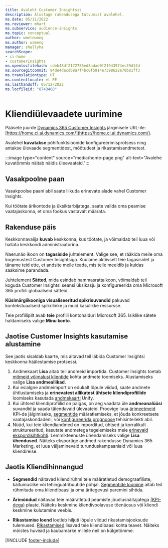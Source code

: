 ```yaml
---
title: Avaleht Customer Insightsis
description: Alustage rakendusega tutvumist avalehel.
ms.date: 05/11/2022
ms.reviewer: mhart
ms.subservice: audience-insights
ms.topic: conceptual
author: wmelewong
ms.author: wameng
manager: shellyha
searchScope:
- ci-home
- customerInsights
ms.openlocfilehash: cdeb48df2172785ed8adad0f21943974ec39d14d
ms.sourcegitcommit: 94de4dacdb8a7f4bc0f5914e7398622e70b81ff3
ms.translationtype: HT
ms.contentlocale: et-EE
ms.lasthandoff: 05/12/2022
ms.locfileid: "8743408"
---
```

# <a name="explore-customer-insights"></a>Kliendiülevaadete uurimine

Pääsete juurde [Dynamics 365 Customer Insights](https://home.ci.ai.dynamics.com/) järgmisele URL-ile: [https://home.ci.ai.dynamics.com/](https://home.ci.ai.dynamics.com/).

Avalehel **kuvatakse** põhifunktsioonide konfigureerimisprotsess ning antakse ülevaade segmentidest, mõõtudest ja rikastamisandmetest.

:::image type="content" source="media/home-page.png" alt-text="Avalehe kuvatõmmis näitab näidis üleevaateid.":::

## <a name="left-side-pane"></a>Vasakpoolne paan

Vasakpoolse paani abil saate liikuda erinevate alade vahel Customer Insights. 

Kui töötate ärikontode ja üksiktarbijatega, saate valida oma peamise vaatajaskonna, et oma fookus vastavalt määrata. 

## <a name="application-header"></a>Rakenduse päis

Keskkonnavalija **kuvab** keskkonna, kus töötate, ja võimaldab teil luua või hallata keskkondi administraatorina.

Naerunäo ikoon on **tagasiside** juhtelement. Valige see, et rääkida meile oma kogemustest Customer Insightsiga. Kuulame aktiivselt teie tagasisidet ja täname teid ette, et andsite meile teada, mis teile meeldib ja kuidas saaksime parandada.

Juhtelement **Sätted**, mida esindab hammasrattaikoon, võimaldab teil koguda Customer Insightsi seansi üksikasju ja konfigureerida oma Microsoft 365 profiili globaalseid sätteid. 

**Küsimärgiikooniga visualiseeritud spikrisuvandid** pakuvad kontekstuaalseid spikrilinke ja muid kasulikke ressursse.

Teie profiilipilt avab **teie** profiili kontohalduri Microsoft 365. Isiklike sätete haldamiseks valige **Minu konto**.

## <a name="getting-started-with-customer-insights-section"></a>Jaotise Customer Insights kasutamise alustamine

See jaotis sisaldab kaarte, mis aitavad teil läbida Customer Insightsi keskkonna häälestamise protsessi. 

1. Andmekaart **Lisa** aitab teil andmeid importida. Customer Insights toetab [mitmeid võimalusi klientide](data-sources.md) kohta andmete toomiseks. Alustamiseks valige **Lisa andmeallikad**.
1. Kui esialgne andmeimport on edukalt lõpule viidud, saate andmete ühtlustamiseks ja **erinevatest allikatest ühtsete kliendiprofiilide** loomiseks kasutada [andmekaarti](data-unification.md) Unify. 
1. Kui ühtsed kliendiprofiilid on paigas, on aeg vaadata üle **andmeanalüüsi** suvandid ja saada täiendavaid ülevaateid. Proovige luua [ärimeetmeid](measures.md) KPI-de jälgimiseks, [segmentide](segments.md) määratlemiseks, et jõuda konkreetsete vaatajaskondadeni, või [konfigureerida prognoose](predictions-overview.md) tehisintellekti abil.
1. Nüüd, kui teie kliendiandmed on imporditud, ühtsed ja korralikult struktureeritud, kasutate andmetega tegelemiseks meie [erinevaid ekspordisihtkohti](export-destinations.md). Lemmikteenuste ühendamiseks valige **Lisa ühendused**. Näiteks eksportige andmed rakendusse Dynamics 365 Marketing, et luua väljaminevaid turunduskampaaniaid või luua kliendireise. 

## <a name="your-customer-insights-section"></a>Jaotis Kliendihinnangud

- **Segmendid** näitavad kliendirühmi teie määratletud demograafiliste, käitumuslike või tehinguatribuutide põhjal. [Segmentide loomine](segments.md) aitab teil rühmitada oma kliendibaasi ja oma äritegevusi paremini sihtida.

- **Ärimõõdud** näitavad teie määratletud peamiste jõudlusnäitajatega [(KPI-dega)](measures.md) plaate. Näiteks keskmine kliendivoolavuse tõenäosus või kliendi keskmine kulutamine veebis.

- **Rikastamise loend** loetleb hiljuti lõpule viidud rikastamisjooksude tulemused. [Rikastamised](enrichment-hub.md) lisavad teie kliendibaasi kohta teavet. Näiteks mõistes huvisid ja kaubamärke millele neil on külgetõmme.


[!INCLUDE [footer-include](includes/footer-banner.md)]
